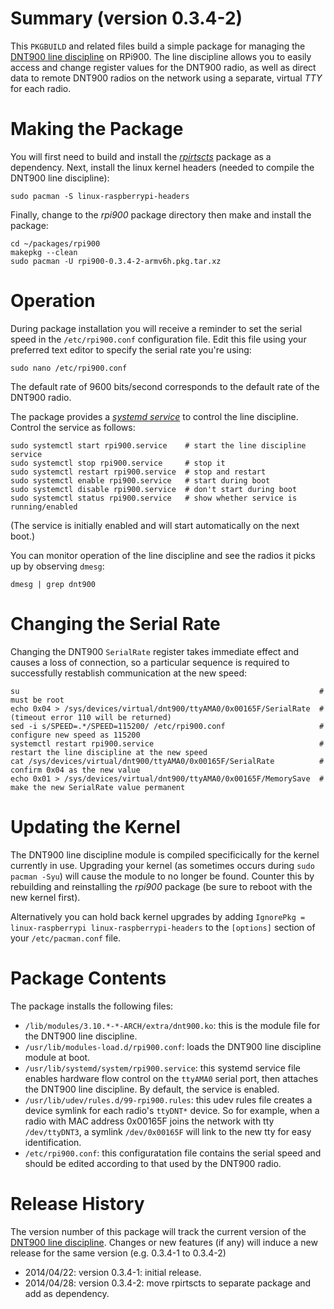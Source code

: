 Summary (version 0.3.4-2)
=========================

This `PKGBUILD` and related files build a simple package for managing the [DNT900 line discipline](https://github.com/mholling/dnt900) on RPi900. The line discipline allows you to easily access and change register values for the DNT900 radio, as well as direct data to remote DNT900 radios on the network using a separate, virtual *TTY* for each radio.

Making the Package
==================

You will first need to build and install the [*rpirtscts*](../rpirtscts/) package as a dependency. Next, install the linux kernel headers (needed to compile the DNT900 line discipline):

    sudo pacman -S linux-raspberrypi-headers

Finally, change to the *rpi900* package directory then make and install the package:

    cd ~/packages/rpi900
    makepkg --clean
    sudo pacman -U rpi900-0.3.4-2-armv6h.pkg.tar.xz

Operation
=========

During package installation you will receive a reminder to set the serial speed in the `/etc/rpi900.conf` configuration file. Edit this file using your preferred text editor to specify the serial rate you're using:

    sudo nano /etc/rpi900.conf

The default rate of 9600 bits/second corresponds to the default rate of the DNT900 radio.

The package provides a [*systemd service*](http://crashmag.net/useful-systemd-commands) to control the line discipline. Control the service as follows:

    sudo systemctl start rpi900.service    # start the line discipline service
    sudo systemctl stop rpi900.service     # stop it
    sudo systemctl restart rpi900.service  # stop and restart
    sudo systemctl enable rpi900.service   # start during boot
    sudo systemctl disable rpi900.service  # don't start during boot
    sudo systemctl status rpi900.service   # show whether service is running/enabled

(The service is initially enabled and will start automatically on the next boot.)

You can monitor operation of the line discipline and see the radios it picks up by observing `dmesg`:

    dmesg | grep dnt900

Changing the Serial Rate
========================

Changing the DNT900 `SerialRate` register takes immediate effect and causes a loss of connection, so a particular sequence is required to successfully restablish communication at the new speed:

    su                                                                   # must be root
    echo 0x04 > /sys/devices/virtual/dnt900/ttyAMA0/0x00165F/SerialRate  # (timeout error 110 will be returned)
    sed -i s/SPEED=.*/SPEED=115200/ /etc/rpi900.conf                     # configure new speed as 115200
    systemctl restart rpi900.service                                     # restart the line discipline at the new speed
    cat /sys/devices/virtual/dnt900/ttyAMA0/0x00165F/SerialRate          # confirm 0x04 as the new value
    echo 0x01 > /sys/devices/virtual/dnt900/ttyAMA0/0x00165F/MemorySave  # make the new SerialRate value permanent

Updating the Kernel
===================

The DNT900 line discipline module is compiled specificically for the kernel currently in use. Upgrading your kernel (as sometimes occurs during `sudo pacman -Syu`) will cause the module to no longer be found. Counter this by rebuilding and reinstalling the *rpi900* package (be sure to reboot with the new kernel first).

Alternatively you can hold back kernel upgrades by adding `IgnorePkg = linux-raspberrypi linux-raspberrypi-headers` to the `[options]` section of your `/etc/pacman.conf` file.

Package Contents
================

The package installs the following files:

* `/lib/modules/3.10.*-*-ARCH/extra/dnt900.ko`: this is the module file for the DNT900 line discipline.
* `/usr/lib/modules-load.d/rpi900.conf`: loads the DNT900 line discipline module at boot.
* `/usr/lib/systemd/system/rpi900.service`: this systemd service file enables hardware flow control on the `ttyAMA0` serial port, then attaches the DNT900 line discipline. By default, the service is enabled.
* `/usr/lib/udev/rules.d/99-rpi900.rules`: this udev rules file creates a device symlink for each radio's `ttyDNT*` device. So for example, when a radio with MAC address 0x00165F joins the network with tty `/dev/ttyDNT3`, a symlink `/dev/0x00165F` will link to the new tty for easy identification.
* `/etc/rpi900.conf`: this configuratation file contains the serial speed and should be edited according to that used by the DNT900 radio.

Release History
===============

The version number of this package will track the current version of the [DNT900 line discipline](https://github.com/mholling/dnt900). Changes or new features (if any) will induce a new release for the same version (e.g. 0.3.4-1 to 0.3.4-2)

* 2014/04/22: version 0.3.4-1: initial release.
* 2014/04/28: version 0.3.4-2: move rpirtscts to separate package and add as dependency.
